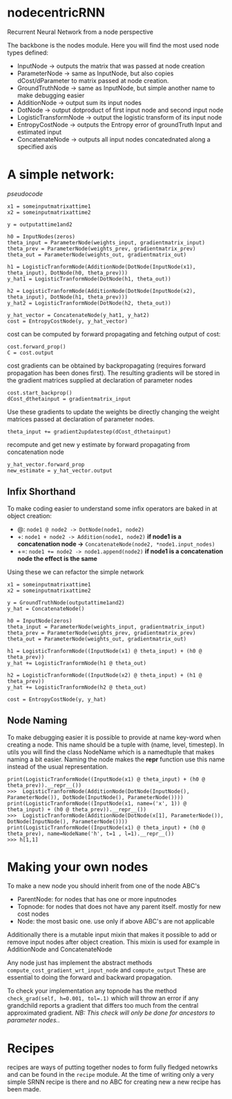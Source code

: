 # nodecentricRNN
Recurrent Neural Network from a node perspective

The backbone is the nodes module. Here you will find the most used node types defined:
* InputNode -> outputs the matrix that was passed at node creation
* ParameterNode -> same as InputNode, but also copies dCost/dParameter to matrix passed at node creation.
* GroundTruthNode -> same as InputNode, but simple another name to make debugging easier
* AdditionNode -> output sum its input nodes
* DotNode -> output dotproduct of first input node and second input node
* LogisticTransformNode -> output the logistic transform of its input node
* EntropyCostNode -> outputs the Entropy error of groundTruth Input and estimated input
* ConcatenateNode -> outputs all input nodes concatednated along a specified axis

# A simple network:
*pseudocode*
```
x1 = someinputmatrixattime1
x2 = someinputmatrixattime2

y = outputattime1and2

h0 = InputNodes(zeros)
theta_input = ParameterNode(weights_input, gradientmatrix_input)
theta_prev = ParameterNode(weights_prev, gradientmatrix_prev)
theta_out = ParameterNode(weights_out, gradientmatrix_out)

h1 = LogisticTranformNode(AdditionNode(DotNode(InputNode(x1), theta_input), DotNode(h0, theta_prev)))
y_hat1 = LogisticTranformNode(DotNode(h1, theta_out))

h2 = LogisticTranformNode(AdditionNode(DotNode(InputNode(x2), theta_input), DotNode(h1, theta_prev)))
y_hat2 = LogisticTranformNode(DotNode(h2, theta_out))

y_hat_vector = ConcatenateNode(y_hat1, y_hat2)
cost = EntropyCostNode(y, y_hat_vector)
```

cost can be computed by forward propagating and fetching output of cost:
```
cost.forward_prop()
C = cost.output
```

cost gradients can be obtained by backpropagating (requires forward propagation has been dones first). The resulting gradients will be stored in the gradient matrices supplied at declaration of parameter nodes
```
cost.start_backprop()
dCost_dthetainput = gradientmatrix_input
```

Use these gradients to update the weights be directly changing the weight matrices passed at declaration of parameter nodes.


`theta_input += gradient2updatestep(dCost_dthetainput)`

recompute and get new y estimate by forward propagating from concatenation node
```
y_hat_vector.forward_prop
new_estimate = y_hat_vector.output
```

## Infix Shorthand
To make coding easier to understand some infix operators are baked in at object creation:
* @: `node1 @ node2 -> DotNode(node1, node2)`
* +: `node1 + node2 -> Addition(node1, node2)` __if node1 is a concatenation node ->__ `ConcatenateNode(node2, *node1.input_nodes)`
* +=: `node1 += node2 -> node1.append(node2)` __if node1 is a concatenation node the effect is the same__

Using these we can refactor the simple network

```
x1 = someinputmatrixattime1
x2 = someinputmatrixattime2

y = GroundTruthNode(outputattime1and2)
y_hat = ConcatenateNode()

h0 = InputNode(zeros)
theta_input = ParameterNode(weights_input, gradientmatrix_input)
theta_prev = ParameterNode(weights_prev, gradientmatrix_prev)
theta_out = ParameterNode(weights_out, gradientmatrix_out)

h1 = LogisticTranformNode((InputNode(x1) @ theta_input) + (h0 @ theta_prev))
y_hat += LogisticTranformNode(h1 @ theta_out)

h2 = LogisticTranformNode((InputNode(x2) @ theta_input) + (h1 @ theta_prev))
y_hat += LogisticTranformNode(h2 @ theta_out)

cost = EntropyCostNode(y, y_hat)
```
## Node Naming
To make debugging easier it is possible to provide at name key-word when creating a node. This name should be a tuple with (name, level, timestep). In utils you will find the class NodeName which is a namedtuple that makes naming a bit easier. Naming the node makes the __repr__ function use this name instead of the usual representation.
```
print(LogisticTranformNode((InputNode(x1) @ theta_input) + (h0 @ theta_prev)).__repr__())
>>>  LogisticTranformNode(AdditionNode(DotNode(InputNode(), ParameterNode()), DotNode(InputNode(), ParameterNode())))
print(LogisticTranformNode((InputNode(x1, name=('x', 1)) @ theta_input) + (h0 @ theta_prev)).__repr__())
>>>  LogisticTranformNode(AdditionNode(DotNode(x[1], ParameterNode()), DotNode(InputNode(), ParameterNode())))
print(LogisticTranformNode((InputNode(x1) @ theta_input) + (h0 @ theta_prev), name=NodeName('h', t=1 , l=1).__repr__())
>>> h[1,1]
```

# Making your own nodes

To make a new node you should inherit from one of the node ABC's
* ParentNode: for nodes that has one or more inputnodes
* Topnode: for nodes that does not have any parent itself. mostly for new cost nodes
* Node: the most basic one. use only if above ABC's are not applicable 

Additionally there is a mutable input mixin that makes it possible to add or remove input nodes after object creation.
This mixin is used for example in AdditionNode and ConcatenateNode

Any node just has implement the abstract methods `compute_cost_gradient_wrt_input_node` and  `compute_output`
These are essential to doing the forward and backward propagation.

To check your implementation any topnode has the method `check_grad(self, h=0.001, tol=.1)` which will throw an error if any grandchild reports a gradient that differs too much from the central approximated gradient. *NB: This check will _only_ be done for ancestors to parameter nodes.*. 

# Recipes

recipes are ways of putting together nodes to form fully fledged netowrks and can be found in the `recipe` module. At the time of writing only a very simple SRNN recipe is there and no ABC for creating new a new recipe has been made.






